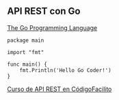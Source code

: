 ## API REST con Go

[The Go Programming Language](https://golang.org/)

```golang
package main

import "fmt"

func main() {
	fmt.Println('Hello Go Coder!')
}
```

[Curso de API REST en CódigoFacilito](http://codigofacilito.com/courses/go-rest)